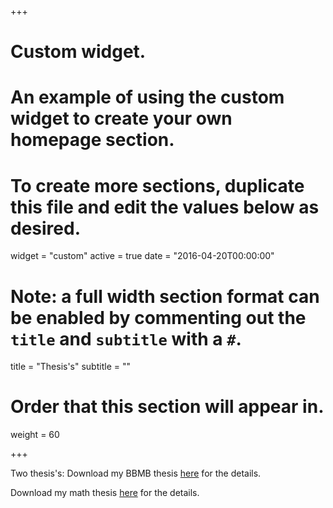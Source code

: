 +++
# Custom widget.
# An example of using the custom widget to create your own homepage section.
# To create more sections, duplicate this file and edit the values below as desired.
widget = "custom"
active = true
date = "2016-04-20T00:00:00"

# Note: a full width section format can be enabled by commenting out the `title` and `subtitle` with a `#`.
title = "Thesis's"
subtitle = ""

# Order that this section will appear in.
weight = 60

+++

Two thesis's:
Download my BBMB thesis <a href="file/bbmb.pdf" target="\_blank">here</a> for the details. 

Download my math thesis <a href="file/math.pdf" target="\_blank">here</a> for the details.